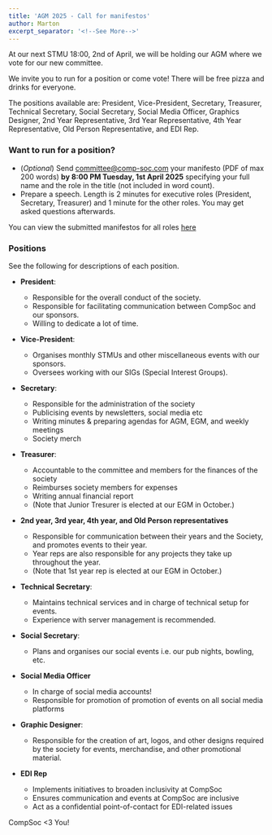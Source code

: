 ```yaml
---
title: 'AGM 2025 - Call for manifestos'
author: Marton
excerpt_separator: '<!--See More-->'
---
```


At our next STMU 18:00, 2nd of April, we will be holding our AGM where we vote for our new committee.

We invite you to run for a position or come vote! There will be free pizza and drinks for everyone.

The positions available are: President, Vice-President, Secretary, Treasurer, Technical Secretary, Social Secretary, Social Media Officer, Graphics Designer, 2nd Year Representative, 3rd Year Representative, 4th Year Representative, Old Person Representative, and EDI Rep.

### Want to run for a position?

- (*Optional*) Send committee@comp-soc.com your manifesto (PDF of max 200 words) **by 8:00 PM Tuesday, 1st April 2025** specifying your full name and the role in the title (not included in word count).
- Prepare a speech. Length is 2 minutes for executive roles (President, Secretary, Treasurer) and 1 minute for the other roles. You may get asked questions afterwards.

You can view the submitted manifestos for all roles [here](https://comp-soc.com/news/2025-02-27-april-agm-manifestos/)

### Positions

See the following for descriptions of each position.

- **President**:

  - Responsible for the overall conduct of the society.
  - Responsible for facilitating communication between CompSoc and our sponsors.
  - Willing to dedicate a lot of time.

- **Vice-President**:

  - Organises monthly STMUs and other miscellaneous events with our sponsors.
  - Oversees working with our SIGs (Special Interest Groups).

- **Secretary**:

  - Responsible for the administration of the society
  - Publicising events by newsletters, social media etc
  - Writing minutes & preparing agendas for AGM, EGM, and weekly meetings
  - Society merch

- **Treasurer**:

  - Accountable to the committee and members for the finances of the society
  - Reimburses society members for expenses
  - Writing annual financial report
  - (Note that Junior Tresurer is elected at our EGM in October.)

- **2nd year, 3rd year, 4th year, and Old Person representatives**

  - Responsible for communication between their years and the Society, and promotes events to their year.
  - Year reps are also responsible for any projects they take up throughout the year.
  - (Note that 1st year rep is elected at our EGM in October.)

- **Technical Secretary**:

  - Maintains technical services and in charge of technical setup for events.
  - Experience with server management is recommended.

- **Social Secretary**:

  - Plans and organises our social events i.e. our pub nights, bowling, etc.

- **Social Media Officer**

  - In charge of social media accounts!
  - Responsible for promotion of promotion of events on all social media platforms

- **Graphic Designer**:

  - Responsible for the creation of art, logos, and other designs required by the society for events, merchandise, and other promotional material.

- **EDI Rep**
  - Implements initiatives to broaden inclusivity at CompSoc
  - Ensures communication and events at CompSoc are inclusive
  - Act as a confidential point-of-contact for EDI-related issues

CompSoc <3 You!
